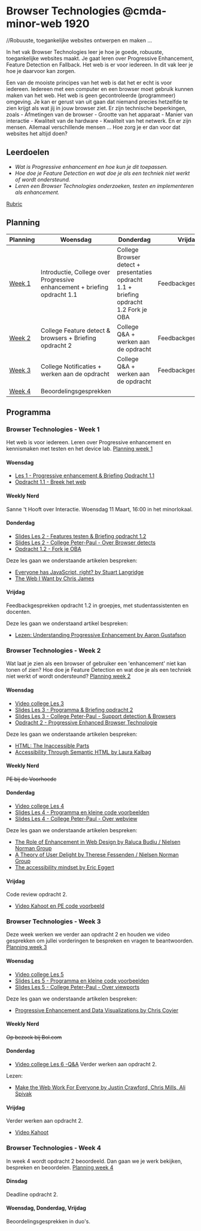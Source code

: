 # Browser Technologies @cmda-minor-web 1920
//Robuuste, toegankelijke websites ontwerpen en maken …

In het vak Browser Technologies leer je hoe je goede, robuuste, toegankelijke websites maakt. Je gaat leren over Progressive Enhancement, Feature Detection en Fallback. Het web is er voor iedereen. In dit vak leer je hoe je daarvoor kan zorgen.

Een van de mooiste principes van het web is dat het er echt is voor iedereen. Iedereen met een computer en een browser moet gebruik kunnen maken van het web. Het web is geen gecontroleerde (programmeer) omgeving. Je kan er gerust van uit gaan dat niemand precies hetzelfde te zien krijgt als wat jij in jouw browser ziet. Er zijn technische beperkingen, zoals - Afmetingen van de browser - Grootte van het apparaat - Manier van interactie - Kwaliteit van de hardware - Kwaliteit van het netwerk. En er zijn mensen. Allemaal verschillende mensen ... Hoe zorg je er dan voor dat websites het altijd doen?

## Leerdoelen
- _Wat is Progressive enhancement en hoe kun je dit toepassen._
- _Hoe doe je Feature Detection en wat doe je als een techniek niet werkt of wordt ondersteund._
- _Leren een Browser Technologies onderzoeken, testen en implementeren als enhancement._

[Rubric](https://docs.google.com/spreadsheets/d/1MV3BWwwg_Zz1n-S_qOM4iSm4gA4M6g0xAxGacyaPuac/edit?usp=sharing)

## Planning

| Planning  | Woensdag  |  Donderdag | Vrijdag  |
|---|---|---|---|
| <a href=#week-1>Week 1</a>  | Introductie, College over Progressive enhancement + briefing opdracht 1.1 | College Browser detect + presentaties opdracht 1.1 + briefing opdracht 1.2 Fork je OBA  | Feedbackgesprekken |
| <a href=#week-2>Week 2</a>  | College Feature detect & browsers + Briefing opdracht 2  | College Q&A + werken aan de opdracht | Feedbackgesprekken  |
| <a href=#week-3>Week 3</a>  | College Notificaties + werken aan de opdracht  |  College Q&A + werken aan de opdracht | Feedbackgesprekken  |
| <a href=#week-4>Week 4</a>  | Beoordelingsgesprekken |  |  |


## Programma


### Browser Technologies - Week 1
Het web is voor iedereen. Leren over Progressive enhancement en kennismaken met testen en het device lab. [Planning week 1](./slides/Week1.png)

#### Woensdag
- [Les 1 - Progressive enhancement & Briefing Opdracht 1.1](./slides/BT1920%20College%20Les1%20-%20Progressive%20Enhancement.pdf)
- [Opdracht 1.1 - Breek het web](Opdracht1.1.md)

#### Weekly Nerd
Sanne 't Hooft over Interactie. Woensdag 11 Maart, 16:00 in het minorlokaal.

#### Donderdag
- [Slides Les 2 - Features testen & Briefing opdracht 1.2](./slides/BT1920%20College%20Les2%20-%20Progressive%20Enhancement.pdf)
- [Slides Les 2 - College Peter-Paul - Over Browser detects](https://quirksmode.org/presentations/HvA-1920/browserdetect.pdf)
- [Opdracht 1.2 - Fork je OBA](Opdracht1.2.md)

Deze les gaan we onderstaande artikelen bespreken:
- [Everyone has JavaScript, right? by Stuart Langridge](https://kryogenix.org/code/browser/everyonehasjs.html)
- [The Web I Want by Chris James](https://dev.to/quii/the-web-i-want-43o)

#### Vrijdag
Feedbackgesprekken opdracht 1.2 in groepjes, met studentassistenten en docenten.

Deze les gaan we onderstaand artikel bespreken:
- [Lezen: Understanding Progressive Enhancement by Aaron Gustafson](https://alistapart.com/article/understandingprogressiveenhancement)





### Browser Technologies - Week 2
Wat laat je zien als een browser of gebruiker een 'enhancement' niet kan tonen of zien? Hoe doe je Feature Detection en wat doe je als een techniek niet werkt of wordt ondersteund? [Planning week 2](./slides/Week2.png)

#### Woensdag
- [Video college Les 3](https://bongo-eu.youseeu.com/spa/external-player/37121/fc630f072e55ffcae4a16e905ff8ac90/)
- [Slides Les 3 - Programma & Briefing opdracht 2](./slides/BT1920%20College%20Les3%20-%20Feature%20Detection.pdf)
- [Slides Les 3 - College Peter-Paul - Support detection & Browsers](https://quirksmode.org/presentations/HvA-1920/browsers.pdf)
- [Opdracht 2 - Progressive Enhanced Browser Technologie](Opdracht2.md)

Deze les gaan we onderstaande artikelen bespreken:
- [HTML: The Inaccessible Parts](https://daverupert.com/2020/02/html-the-inaccessible-parts/)
- [Accessibility Through Semantic HTML by Laura Kalbag](https://24ways.org/2017/accessibility-through-semantic-html/)

#### Weekly Nerd
<del>PE bij de Voorhoede</del>


#### Donderdag
- [Video college Les 4](https://bongo-eu.youseeu.com/spa/external-player/38522/796bd4f0384f243fa4183cde51484fe4/)
- [Slides Les 4 - Programma en kleine code voorbeelden](./slides/BT1920%20College%20Les4%20-%20Feature%20Detection.pdf)
- [Slides Les 4 - College Peter-Paul - Over webview]()

Deze les gaan we onderstaande artikelen bespreken:
- [The Role of Enhancement in Web Design by Raluca Budiu / Nielsen Norman Group](https://www.nngroup.com/articles/enhancement/)
- [A Theory of User Delight by Therese Fessenden / Nielsen Norman Group](https://www.nngroup.com/articles/theory-user-delight/)
- [The accessibility mindset by Eric Eggert](https://24ways.org/2015/the-accessibility-mindset/)

#### Vrijdag
Code review opdracht 2.
- [Video Kahoot en PE code voorbeeld](https://bongo-eu.youseeu.com/spa/external-player/39948/711032d92ad245b2c72e352f364fcab5/)




### Browser Technologies - Week 3
Deze week werken we verder aan opdracht 2 en houden we video gesprekken om jullei vorderingen te bespreken en vragen te beantwoorden. [Planning week 3](./slides/Week3.png)

#### Woensdag
- [Video college Les 5](https://bongo-eu.youseeu.com/sync-activity/invite/47913/6caffca2a5f3ba783ca3b0a408755b15/)
- [Slides Les 5 - Programma en kleine code voorbeelden](./slides/BT1920%20College%20Les5%20-%20PE%20Code%20review.pdf)
- [Slides Les 5 - College Peter-Paul - Over viewports](https://quirksmode.org/presentations/HvA-1920/browsers.pdf)

Deze les gaan we onderstaande artikelen bespreken:
- [Progressive Enhancement and Data Visualizations by Chris Coyier](https://css-tricks.com/progressive-enhancement-data-visualizations/)

#### Weekly Nerd
<del>Op bezoek bij Bol.com</del>

#### Donderdag
- [Video college Les 6 -Q&A](https://bongo-eu.youseeu.com/sync-activity/invite/48686/f6edc909ce7fe3229c6330ec806d8677/)
Verder werken aan opdracht 2.

Lezen:
- [Make the Web Work For Everyone by Justin Crawford, Chris Mills, Ali Spivak](https://hacks.mozilla.org/2016/07/make-the-web-work-for-everyone/)

#### Vrijdag
Verder werken aan opdracht 2.
- [Video Kahoot](https://bongo-eu.youseeu.com/sync-activity/invite/48693/a0283fbbee97dffc4ebeee7b7d182710/)




### Browser Technologies - Week 4
In week 4 wordt opdracht 2 beoordeeld. Dan gaan we je werk bekijken, bespreken en beoordelen. [Planning week 4](./slides/Week4.png)

#### Dinsdag
Deadline opdracht 2.

#### Woensdag, Donderdag, Vrijdag
Beoordelingsgesprekken in duo's.















<!-- Add a link to your live demo in Github Pages 🌐-->

<!-- ☝️ replace this description with a description of your own work -->

<!-- replace the code in the /docs folder with your own, so you can showcase your work with GitHub Pages 🌍 -->

<!-- Add a nice poster image here at the end of the week, showing off your shiny frontend 📸 -->

<!-- Maybe a table of contents here? 📚 -->

<!-- How about a section that describes how to install this project? 🤓 -->

<!-- ...but how does one use this project? What are its features 🤔 -->

<!-- Maybe a checklist of done stuff and stuff still on your wishlist? ✅ -->

<!-- How about a license here? 📜 (or is it a licence?) 🤷 -->
